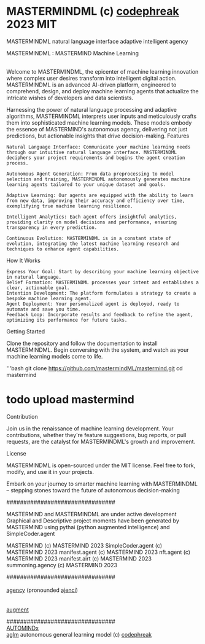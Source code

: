# MASTERMINDML (c) <a href="https://github.com/Professor-Codephreak/automind">codephreak</a> 2023 MIT<br />
MASTERMINDML natural language interface adaptive intelligent agency<br />

<a hef="https://github.com/mastermindML">MASTERMINDML</a> : MASTERMIND Machine Learning<br /><br />

Welcome to <a hef="https://github.com/mastermindML">MASTERMINDML</a>, the epicenter of machine learning innovation where complex user desires transform into intelligent digital action. MASTERMINDML is an advanced AI-driven platform, engineered to comprehend, design, and deploy machine learning agents that actualize the intricate wishes of developers and data scientists.

Harnessing the power of natural language processing and adaptive algorithms, MASTERMINDML interprets user inputs and meticulously crafts them into sophisticated machine learning models. These models embody the essence of MASTERMIND's autonomous agency, delivering not just predictions, but actionable insights that drive decision-making.
Features

    Natural Language Interface: Communicate your machine learning needs through our intuitive natural language interface. MASTERMINDML deciphers your project requirements and begins the agent creation process.

    Autonomous Agent Generation: From data preprocessing to model selection and training, MASTERMINDML autonomously generates machine learning agents tailored to your unique dataset and goals.

    Adaptive Learning: Our agents are equipped with the ability to learn from new data, improving their accuracy and efficiency over time, exemplifying true machine learning resilience.

    Intelligent Analytics: Each agent offers insightful analytics, providing clarity on model decisions and performance, ensuring transparency in every prediction.

    Continuous Evolution: MASTERMINDML is in a constant state of evolution, integrating the latest machine learning research and techniques to enhance agent capabilities.

How It Works

    Express Your Goal: Start by describing your machine learning objective in natural language.
    Belief Formation: MASTERMINDML processes your intent and establishes a clear, actionable goal.
    Intention Development: The platform formulates a strategy to create a bespoke machine learning agent.
    Agent Deployment: Your personalized agent is deployed, ready to automate and save you time.
    Feedback Loop: Incorporate results and feedback to refine the agent, optimizing its performance for future tasks.

Getting Started

Clone the repository and follow the documentation to install MASTERMINDML. Begin conversing with the system, and watch as your machine learning models come to life.

'''bash
git clone https://github.com/mastermindML/mastermind.git
cd mastermind
# todo upload mastermind


Contribution<br />

Join us in the renaissance of machine learning development. Your contributions, whether they're feature suggestions, bug reports, or pull requests, are the catalyst for MASTERMINDML's growth and improvement.<br />

License<br />

MASTERMINDML is open-sourced under the MIT license. Feel free to fork, modify, and use it in your projects.<br />

Embark on your journey to smarter machine learning with MASTERMINDML – stepping stones toward the future of autonomous decision-making<br />

################################ <br />

MASTERMIND and MASTERMINDML are under active development<br />
Graphical and Descriptive project moments have been generated by MASTERMIND using pythai (python augmented intelligence) and SimpleCoder.agent<br />

MASTERMIND (c) MASTERMIND 2023
SimpleCoder.agent (c) MASTERMIND 2023
manifest.agent (c) MASTERMIND 2023
nft.agent (c) MASTERMIND 2023
manifest.airt (c) MASTERMIND 2023
summoning.agency (c) MASTERMIND 2023

################################ <br /><br />
<a href="https://opensea.io/collection/ajenci">agency</a> (pronounded <a href="https://opensea.io/collection/ajenci">ajenci</a>)<br /><br /><br />
<a href="https://opensea.io/collection/augment">augment</a><br />

################################ <br />
<a href="https://github.com/AUTOMINDx">AUTOMINDx</a><br />
<a href="https://opensea.io/collection/aglm">aglm</a> autonomous general learning model (c) <a href="https://github.com/Professor-Codephreak">codephreak</a>
